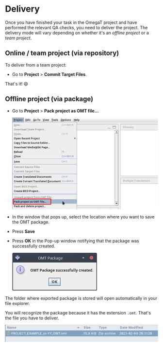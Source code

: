 # Delivery

Once you have finished your task in the OmegaT project and have performed the relevant QA checks, you need to deliver the project. The delivery mode will vary depending on whether it's an _offline project_ or a _team project_.

## Online / team project (via repository)

To deliver from a team project:

- Go to **Project** > **Commit Target Files**.

That's it! :smile:

## Offline project (via package)

- Go to **Project** > **Pack project as OMT file...**

   ![](../_img/29_export_omt.png)
   <!-- @todo: update screenshot with current wording -->

- In the window that pops up, select the location where you want to save the OMT package.
<!-- @todo: link to http://127.0.0.1:8000/omegat-guides/misc/tips/#file-organization / add 01_Incoming, 02_Work, 03_Outgoing for packages -->
- Press **Save**
- Press **OK** in the Pop-up window notifying that the package was successfully created.

   ![](../_img/30_omt_successful.png)

The folder where exported package is stored will open automatically in your file explorer.

You will recognize the package because it has the extension `.omt`. That's the file you have to deliver.

![](../_img/31_recognizing_omt.png)
